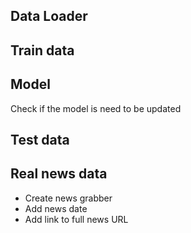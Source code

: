 ## **Data Loader**

## **Train data**

## **Model**

Check if the model is need to be updated

## **Test data**


## **Real news data**
* Create news grabber
* Add news date
* Add link to full news URL
